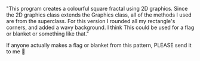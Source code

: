 "This program creates a colourful square fractal using 2D graphics. Since the 2D graphics 
class extends the Graphics class, all of the methods I used are from the superclass. 
For this version I rounded all my rectangle's corners, and added a wavy background. I think
This could be used for a flag or blanket or something like that."

If anyone actually makes a flag or blanket from this pattern, PLEASE send it to me 🤣
